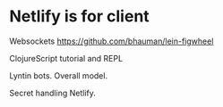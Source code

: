 # Netlify is for client
Websockets
https://github.com/bhauman/lein-figwheel

ClojureScript tutorial and REPL

Lyntin bots.
Overall model.

Secret handling Netlify.
